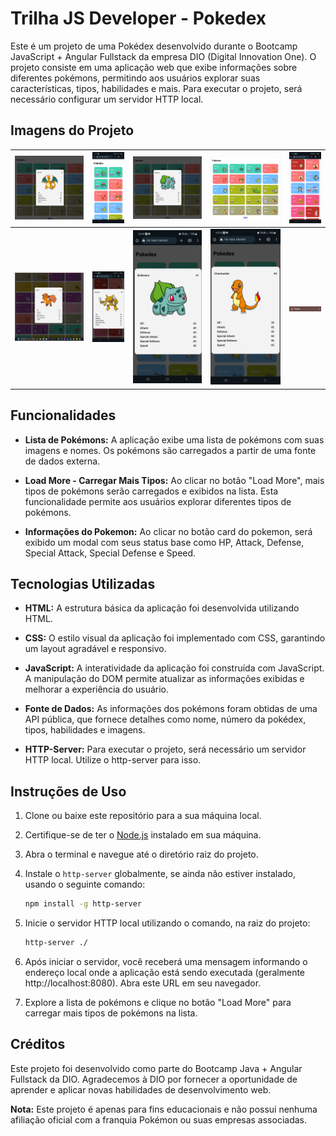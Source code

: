 # Trilha JS Developer - Pokedex

Este é um projeto de uma Pokédex desenvolvido durante o Bootcamp JavaScript + Angular Fullstack da empresa DIO (Digital Innovation One). O projeto consiste em uma aplicação web que exibe informações sobre diferentes pokémons, permitindo aos usuários explorar suas características, tipos, habilidades e mais. Para executar o projeto, será necessário configurar um servidor HTTP local.

## Imagens do Projeto

| ![Imagem 1](project-images/charizard.png) | ![Imagem 2](project-images/pokedex-1-mob.jpeg) | ![Imagem 3](project-images/pokedex-1-modal.png) | ![Imagem 4](project-images/pokedex-1.png) | ![Imagem 5](project-images/pokedex-2-mob.jpeg) |
|-------------------------------|-------------------------------|-------------------------------|-------------------------------|-------------------------------|
| ![Imagem 6](project-images/pokedex-2-modal.png) | ![Imagem 7](project-images/pokedex-3-modal.jpeg) | ![Imagem 8](project-images/pokedex-4-modal.jpeg) | ![Imagem 9](project-images/pokedex-5-modal.jpeg) | ![Imagem 10](project-images/pokedex-favicon.png) |

## Funcionalidades

- **Lista de Pokémons:** A aplicação exibe uma lista de pokémons com suas imagens e nomes. Os pokémons são carregados a partir de uma fonte de dados externa.

- **Load More - Carregar Mais Tipos:** Ao clicar no botão "Load More", mais tipos de pokémons serão carregados e exibidos na lista. Esta funcionalidade permite aos usuários explorar diferentes tipos de pokémons.

- **Informações do Pokemon:** Ao clicar no botão card do pokemon, será exibido um modal com seus status base como HP, Attack, Defense, Special Attack, Special Defense e Speed.

## Tecnologias Utilizadas

- **HTML:** A estrutura básica da aplicação foi desenvolvida utilizando HTML.

- **CSS:** O estilo visual da aplicação foi implementado com CSS, garantindo um layout agradável e responsivo.

- **JavaScript:** A interatividade da aplicação foi construída com JavaScript. A manipulação do DOM permite atualizar as informações exibidas e melhorar a experiência do usuário.

- **Fonte de Dados:** As informações dos pokémons foram obtidas de uma API pública, que fornece detalhes como nome, número da pokédex, tipos, habilidades e imagens.

- **HTTP-Server:** Para executar o projeto, será necessário um servidor HTTP local. Utilize o http-server para isso.

## Instruções de Uso

1. Clone ou baixe este repositório para a sua máquina local.

2. Certifique-se de ter o [Node.js](https://nodejs.org/) instalado em sua máquina.

3. Abra o terminal e navegue até o diretório raiz do projeto.

4. Instale o `http-server` globalmente, se ainda não estiver instalado, usando o seguinte comando:

   ```bash
   npm install -g http-server
   ```

5. Inicie o servidor HTTP local utilizando o comando, na raiz do projeto:

   ```bash
   http-server ./
   ```

6. Após iniciar o servidor, você receberá uma mensagem informando o endereço local onde a aplicação está sendo executada (geralmente http://localhost:8080). Abra este URL em seu navegador.

7. Explore a lista de pokémons e clique no botão "Load More" para carregar mais tipos de pokémons na lista.

## Créditos

Este projeto foi desenvolvido como parte do Bootcamp Java + Angular Fullstack da DIO. Agradecemos à DIO por fornecer a oportunidade de aprender e aplicar novas habilidades de desenvolvimento web.

**Nota:** Este projeto é apenas para fins educacionais e não possui nenhuma afiliação oficial com a franquia Pokémon ou suas empresas associadas.
